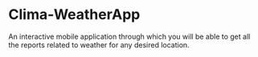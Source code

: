 # Clima-WeatherApp

An interactive mobile application through which you will be able to get all the reports related to weather for any desired location.
